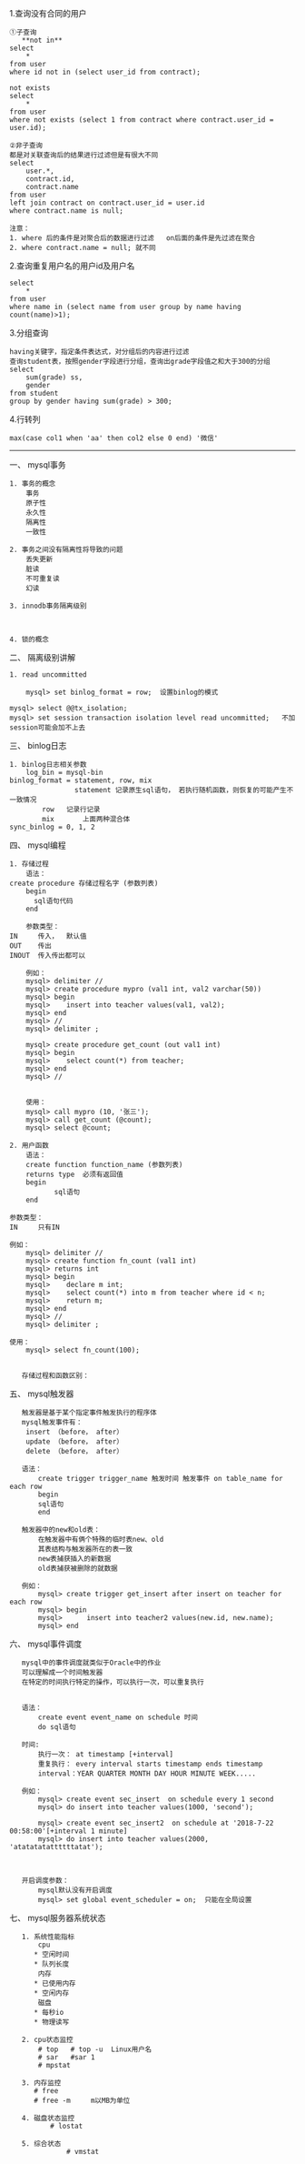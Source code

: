 1.查询没有合同的用户

	①子查询
	   **not in**
	select 
	    *
	from user 
	where id not in (select user_id from contract);
	
	not exists
	select 
		* 
	from user 
	where not exists (select 1 from contract where contract.user_id = user.id);
	
	②非子查询
	都是对关联查询后的结果进行过滤但是有很大不同
	select 
		user.*,
		contract.id,
		contract.name 
	from user 
	left join contract on contract.user_id = user.id 
	where contract.name is null;    
	
	注意： 
	1. where 后的条件是对聚合后的数据进行过滤   on后面的条件是先过滤在聚合
	2. where contract.name = null; 就不同

2.查询重复用户名的用户id及用户名	

	select 
		* 
	from user 
	where name in (select name from user group by name having count(name)>1);
	
3.分组查询
	
	having关键字，指定条件表达式，对分组后的内容进行过滤 
	查询student表，按照gender字段进行分组，查询出grade字段值之和大于300的分组
	select 
		sum(grade) ss, 
		gender 
	from student 
	group by gender having sum(grade) > 300;
	
 4.行转列
 
    max(case col1 when 'aa' then col2 else 0 end) '微信'	



--------------------------------------------------------------------------------------------------------------------------
一、 mysql事务
	
	1. 事务的概念
        事务
        原子性
        永久性
        隔离性
        一致性
	
	2. 事务之间没有隔离性将导致的问题
        丢失更新
        脏读
        不可重复读
        幻读
	
	3. innodb事务隔离级别
	
	
	
	4. 锁的概念

二、 隔离级别讲解
	
	1. read uncommitted
        
        mysql> set binlog_format = row;  设置binlog的模式
	
	mysql> select @@tx_isolation;
	mysql> set session transaction isolation level read uncommitted;   不加session可能会加不上去

三、 binlog日志
	
	1. binlog日志相关参数
        log_bin = mysql-bin
	binlog_format = statement, row, mix
	                statement 记录原生sql语句， 若执行随机函数，则恢复的可能产生不一致情况
			row	  记录行记录
			mix       上面两种混合体
	sync_binlog = 0, 1, 2
	
四、 mysql编程
	
	1. 存储过程
        语法：
	create procedure 存储过程名字 (参数列表)
        begin
	      sql语句代码
        end
	
        参数类型：
	IN     传入，  默认值
	OUT    传出
	INOUT  传入传出都可以
	
        例如：
		mysql> delimiter //
		mysql> create procedure mypro (val1 int, val2 varchar(50)) 
		mysql> begin
		mysql>    insert into teacher values(val1, val2);
		mysql> end
		mysql> //
		mysql> delimiter ;
	
		mysql> create procedure get_count (out val1 int) 
		mysql> begin
		mysql>    select count(*) from teacher;
		mysql> end
		mysql> //
	
	
        使用：
		mysql> call mypro (10, '张三');
		mysql> call get_count (@count);
		mysql> select @count;
	
	2. 用户函数
        语法：
		create function function_name (参数列表)  
		returns type  必须有返回值
		begin
		       sql语句
		end
	
	参数类型：
	IN     只有IN
        
	例如：
		mysql> delimiter //
		mysql> create function fn_count (val1 int)
		mysql> returns int
		mysql> begin
		mysql>    declare m int;
		mysql>    select count(*) into m from teacher where id < n;
		mysql>    return m;
		mysql> end
		mysql> //
		mysql> delimiter ;
	
	使用：
		mysql> select fn_count(100);
	
	
       存储过程和函数区别：
       
       
       
五、 mysql触发器
	
       触发器是基于某个指定事件触发执行的程序体
       mysql触发事件有：
		insert （before， after）
		update （before， after）
		delete （before， after）       
       
       语法：
	       create trigger trigger_name 触发时间 触发事件 on table_name for each row
	       begin
		   sql语句
	       end
       
       触发器中的new和old表：
	       在触发器中有俩个特殊的临时表new、old
	       其表结构与触发器所在的表一致
	       new表捕获插入的新数据
	       old表捕获被删除的就数据
       
       例如：
	       mysql> create trigger get_insert after insert on teacher for each row
	       mysql> begin
	       mysql> 	   insert into teacher2 values(new.id, new.name);
	       mysql> end
       
       
 六、 mysql事件调度
       
       mysql中的事件调度就类似于Oracle中的作业
       可以理解成一个时间触发器
       在特定的时间执行特定的操作，可以执行一次，可以重复执行
       
       
       语法：
	       create event event_name on schedule 时间
	       do sql语句
       
       时间:
	       执行一次： at timestamp [+interval]
	       重复执行： every interval starts timestamp ends timestamp
	       interval：YEAR QUARTER MONTH DAY HOUR MINUTE WEEK.....
       
       例如：
	       mysql> create event sec_insert  on schedule every 1 second
	       mysql> do insert into teacher values(1000, 'second');

	       mysql> create event sec_insert2  on schedule at '2018-7-22 00:58:00'[+interval 1 minute] 
	       mysql> do insert into teacher values(2000, 'atatatatattttttatat');

       
       
       开启调度参数：
	       mysql默认没有开启调度
	       mysql> set global event_scheduler = on;  只能在全局设置
       
       

七、 mysql服务器系统状态
       
       1. 系统性能指标
	       cpu
		  * 空闲时间
		  * 队列长度
	       内存
		  * 已使用内存
		  * 空闲内存
	       磁盘
		  * 每秒io
		  * 物理读写
	  
       2. cpu状态监控
		   # top   # top -u  Linux用户名
		   # sar   #sar 1 
		   # mpstat 
       
       3. 内存监控
		  # free     
		  # free -m     m以MB为单位
	  
       4. 磁盘状态监控
          	  # lostat
	  
       5. 综合状态
       	          # vmstat
		  
		  
		  
		  
		  
		  
	
	
	
	
	
	
